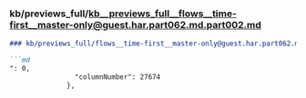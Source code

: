 ### kb/previews_full/kb__previews_full__flows__time-first__master-only@guest.har.part062.md.part002.md

```md
### kb/previews_full/flows__time-first__master-only@guest.har.part062.md (part 002)

```md
": 0,
                "columnNumber": 27674
              },
  
```

```

```
